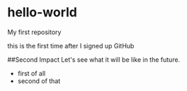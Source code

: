 # hello-world
My first repository

this is the first time after I signed up GitHub

##Second Impact
Let's see what it will be like in the future.
  - first of all
  - second of that
